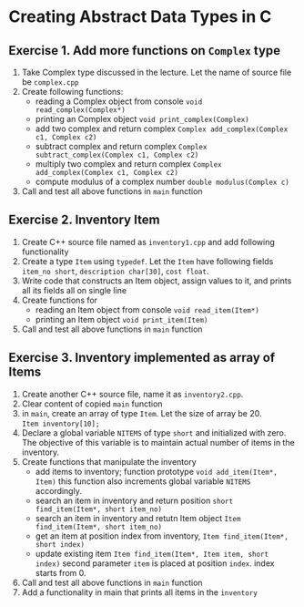 # Creating Abstract Data Types in C

## Exercise 1. Add more functions on `Complex` type

1. Take Complex type discussed in the lecture. Let the name of source file be `complex.cpp`
2. Create following functions: 
    * reading a Complex object from console `void read_complex(Complex*)`
    * printing an Complex object `void print_complex(Complex)`
    * add two complex and return complex `Complex add_complex(Complex c1, Complex c2)`
    * subtract complex and return complex `Complex subtract_complex(Complex c1, Complex c2)`
    * multiply two complex and return complex `Complex add_complex(Complex c1, Complex c2)`
    * compute modulus of a complex number `double modulus(Complex c)`  
3. Call and test all above functions in `main` function

## Exercise 2. Inventory Item

1. Create C++ source file named as `inventory1.cpp` and add following functionality
1. Create a type `Item` using `typedef`. Let the `Item` have following fields  
`item_no short`, `description char[30]`, `cost float`.
2. Write code that constructs an Item object, assign values to it, and prints all its fields all on single line
3. Create functions for 
    * reading an Item object from console `void read_item(Item*)`
    * printing an Item object `void print_item(Item)`
3. Call and test all above functions in `main` function

## Exercise 3. Inventory implemented as array of Items

1. Create another C++ source file, name it as `inventory2.cpp`. 
1. Clear content of copied `main` function
2. in `main`, create an array of type `Item`. Let the size of array be 20.  
`Item inventory[10];`
4. Declare a global variable `NITEMS` of type `short` and initialized with zero. The objective of this variable is to maintain actual number of items in the inventory.
5. Create functions that manipulate the inventory 
    * add items to inventory; function prototype `void add_item(Item*, Item)` this function also increments global variable `NITEMS` accordingly.
    * search an item in inventory and return position `short find_item(Item*, short item_no)`
    * search an item in inventory and retutn Item object `Item find_item(Item*, short item_no)`
    * get an item at position index from inventory, `Item find_item(Item*, short index)`
    * update existing item `Item find_item(Item*, Item item, short index)` second parameter `item` is placed at position `index`. index starts from 0.
6. Call and test all above functions in `main` function
7. Add a functionality in main that prints all items in the `inventory`

